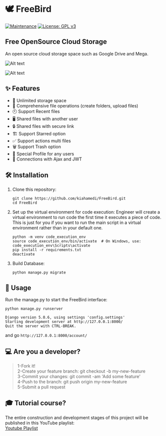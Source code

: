 # 🕊️ FreeBird
[![Maintenance](https://img.shields.io/badge/Maintained%3F-yes-green.svg)](https://GitHub.com/Naereen/StrapDown.js/graphs/commit-activity)
[![License: GPL v3](https://img.shields.io/badge/License-GPLv3-blue.svg)](https://www.gnu.org/licenses/gpl-3.0)
## Free OpenSource Cloud Storage 
An open source cloud storage space such as Google Drive and Mega.

![Alt text](https://raw.githubusercontent.com/kiahamedi/FreeBird/main/Screenshot_account.jpeg "Optional title")

![Alt text](https://raw.githubusercontent.com/kiahamedi/FreeBird/main/Screenshot_upload.jpeg "Optional title")

## ✨ Features

- 💾 Unlimited storage space 
- 📁 Comprehensive file operations (create folders, upload files)
- 🕙 Support Recent files
- 🖥️ Shared files with another user
- 🔒 Shared files with secure  link
- 🏗️ Support Starred option
- ✅ Support actions multi files
- 🗑️ Support Trash option
- 👤 Special Profile for any users
- 🔄 Connections with Ajax and JWT

## 🛠️ Installation

1. Clone this repository:
   ```
   git clone https://github.com/kiahamedi/FreeBird.git
   cd FreeBird
   ```

2. Set up the virtual environment for code execution:
   Engineer will create a virtual environment to run code the first time it executes a piece of code.
   This is just for you if you want to run the main script in a virtual environment rather than in your default one.
   ```
   python -m venv code_execution_env
   source code_execution_env/bin/activate  # On Windows, use: code_execution_env\Scripts\activate
   pip install -r requirements.txt
   deactivate
   ```

3. Build Database:
   ```
   python manage.py migrate
   ```


## 🚀 Usage

Run the manage.py to start the FreeBird interface:

```
python manage.py runserver
```
```
Django version 5.0.6, using settings 'config.settings'
Starting development server at http://127.0.0.1:8000/
Quit the server with CTRL-BREAK.
```

and go `http://127.0.0.1:8000/account/`

## 💻 Are you a developer?
> 1-Fork it!</br>
> 2-Create your feature branch: git checkout -b my-new-feature</br>
> 3-Commit your changes: git commit -am 'Add some feature'</br>
> 4-Push to the branch: git push origin my-new-feature</br>
> 5-Submit a pull request</br>

## 🎓 Tutorial course?
The entire construction and development stages of this project will be published in this YouTube playlist:<br>
[Youtube Playlist](https://www.youtube.com/playlist?list=PLg_4AXQvszyHmnIbNgPmdrKzAR5ZZnQcn)
